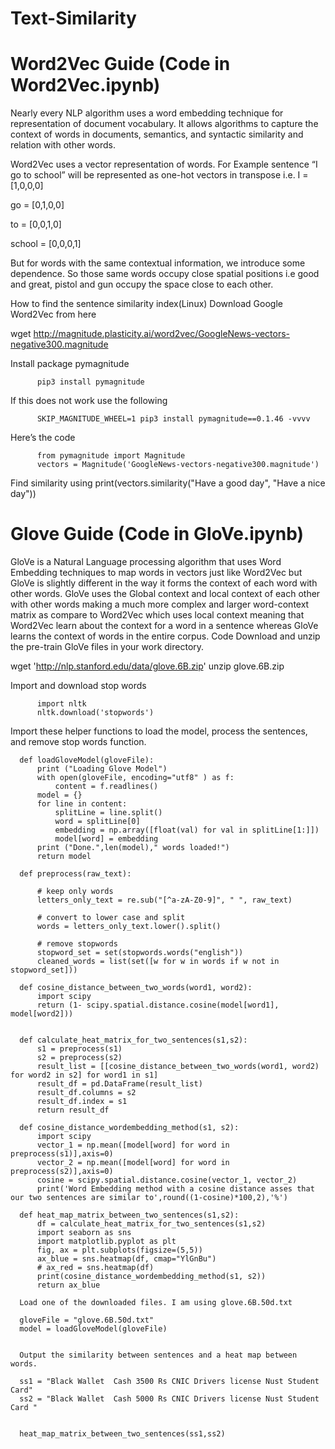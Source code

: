 # Text-Similarity

# Word2Vec Guide (Code in Word2Vec.ipynb)

Nearly every NLP algorithm uses a word embedding technique for representation of document vocabulary. It allows algorithms to capture the context of words in documents, semantics, and syntactic similarity and relation with other words.

Word2Vec uses a vector representation of words. For Example sentence “I go to school” will be represented as one-hot vectors in transpose i.e.
I = [1,0,0,0]

go = [0,1,0,0]

to = [0,0,1,0]

school = [0,0,0,1]

But for words with the same contextual information, we introduce some dependence. So those same words occupy close spatial positions i.e good and great, pistol and gun occupy the space close to each other. 

How to find the sentence similarity index(Linux)
Download Google Word2Vec from here

wget http://magnitude.plasticity.ai/word2vec/GoogleNews-vectors-negative300.magnitude

Install package pymagnitude
                  
          pip3 install pymagnitude

If this does not work use the following

          SKIP_MAGNITUDE_WHEEL=1 pip3 install pymagnitude==0.1.46 -vvvv

Here’s the code

          from pymagnitude import Magnitude
          vectors = Magnitude('GoogleNews-vectors-negative300.magnitude')



Find similarity using
          print(vectors.similarity("Have a good day", "Have a nice day"))


# Glove Guide (Code in GloVe.ipynb)

GloVe is a Natural Language processing algorithm that uses Word Embedding techniques to map words in vectors just like Word2Vec but GloVe is slightly different in the way it forms the context of each word with other words. GloVe uses the Global context and local context of each other with other words making a much more complex and larger word-context matrix as compare to Word2Vec which uses local context meaning that Word2Vec learn about the context for a word in a sentence whereas GloVe learns the context of words in the entire corpus.
Code
Download and unzip the pre-train GloVe files in your work directory.

wget 'http://nlp.stanford.edu/data/glove.6B.zip'
unzip glove.6B.zip


Import and download stop words


          import nltk
          nltk.download('stopwords')


Import these helper functions to load the model, process the sentences, and remove stop words function.


      def loadGloveModel(gloveFile):
          print ("Loading Glove Model")
          with open(gloveFile, encoding="utf8" ) as f:
              content = f.readlines()
          model = {}
          for line in content:
              splitLine = line.split()
              word = splitLine[0]
              embedding = np.array([float(val) for val in splitLine[1:]])
              model[word] = embedding
          print ("Done.",len(model)," words loaded!")
          return model

      def preprocess(raw_text):

          # keep only words
          letters_only_text = re.sub("[^a-zA-Z0-9]", " ", raw_text)

          # convert to lower case and split 
          words = letters_only_text.lower().split()

          # remove stopwords
          stopword_set = set(stopwords.words("english"))
          cleaned_words = list(set([w for w in words if w not in stopword_set]))

      def cosine_distance_between_two_words(word1, word2):
          import scipy
          return (1- scipy.spatial.distance.cosine(model[word1], model[word2]))


      def calculate_heat_matrix_for_two_sentences(s1,s2):
          s1 = preprocess(s1)
          s2 = preprocess(s2)
          result_list = [[cosine_distance_between_two_words(word1, word2) for word2 in s2] for word1 in s1]
          result_df = pd.DataFrame(result_list)
          result_df.columns = s2
          result_df.index = s1
          return result_df

      def cosine_distance_wordembedding_method(s1, s2):
          import scipy
          vector_1 = np.mean([model[word] for word in preprocess(s1)],axis=0)
          vector_2 = np.mean([model[word] for word in preprocess(s2)],axis=0)
          cosine = scipy.spatial.distance.cosine(vector_1, vector_2)
          print('Word Embedding method with a cosine distance asses that our two sentences are similar to',round((1-cosine)*100,2),'%')

      def heat_map_matrix_between_two_sentences(s1,s2):
          df = calculate_heat_matrix_for_two_sentences(s1,s2)
          import seaborn as sns
          import matplotlib.pyplot as plt
          fig, ax = plt.subplots(figsize=(5,5)) 
          ax_blue = sns.heatmap(df, cmap="YlGnBu")
          # ax_red = sns.heatmap(df)
          print(cosine_distance_wordembedding_method(s1, s2))
          return ax_blue

      Load one of the downloaded files. I am using glove.6B.50d.txt

      gloveFile = "glove.6B.50d.txt"
      model = loadGloveModel(gloveFile)


      Output the similarity between sentences and a heat map between words.

      ss1 = "Black Wallet  Cash 3500 Rs CNIC Drivers license Nust Student Card"
      ss2 = "Black Wallet  Cash 5000 Rs CNIC Drivers license Nust Student Card "


      heat_map_matrix_between_two_sentences(ss1,ss2)
